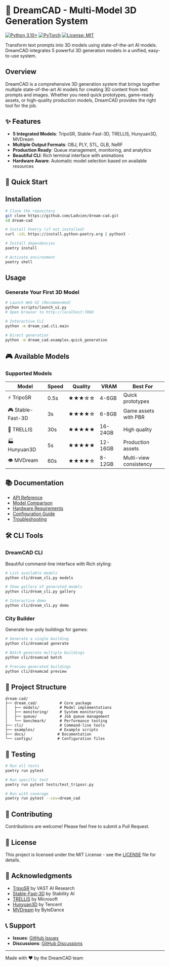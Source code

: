 # 🎨 DreamCAD - Multi-Model 3D Generation System

[![Python 3.10+](https://img.shields.io/badge/python-3.10+-blue.svg)](https://www.python.org/downloads/)
[![PyTorch](https://img.shields.io/badge/PyTorch-2.0+-ee4c2c.svg)](https://pytorch.org/)
[![License: MIT](https://img.shields.io/badge/License-MIT-yellow.svg)](https://opensource.org/licenses/MIT)

Transform text prompts into 3D models using state-of-the-art AI models. DreamCAD integrates 5 powerful 3D generation models in a unified, easy-to-use system.

## Overview

DreamCAD is a comprehensive 3D generation system that brings together multiple state-of-the-art AI models for creating 3D content from text prompts and images. Whether you need quick prototypes, game-ready assets, or high-quality production models, DreamCAD provides the right tool for the job.

## ✨ Features

- **5 Integrated Models**: TripoSR, Stable-Fast-3D, TRELLIS, Hunyuan3D, MVDream
- **Multiple Output Formats**: OBJ, PLY, STL, GLB, NeRF
- **Production Ready**: Queue management, monitoring, and analytics
- **Beautiful CLI**: Rich terminal interface with animations
- **Hardware Aware**: Automatic model selection based on available resources

## 🚀 Quick Start

## Installation

```bash
# Clone the repository
git clone https://github.com/Ladvien/dream-cad.git
cd dream-cad

# Install Poetry (if not installed)
curl -sSL https://install.python-poetry.org | python3 -

# Install dependencies
poetry install

# Activate environment
poetry shell
```

## Usage

### Generate Your First 3D Model

```bash
# Launch Web UI (Recommended)
python scripts/launch_ui.py
# Open browser to http://localhost:7860

# Interactive CLI
python -m dream_cad.cli.main

# Direct generation
python -m dream_cad.examples.quick_generation
```

## 🎮 Available Models

### Supported Models

| Model | Speed | Quality | VRAM | Best For |
|-------|-------|---------|------|----------|
| ⚡ TripoSR | 0.5s | ★★★☆☆ | 4-6GB | Quick prototypes |
| 🎮 Stable-Fast-3D | 3s | ★★★★☆ | 6-8GB | Game assets with PBR |
| 💎 TRELLIS | 30s | ★★★★★ | 16-24GB | High quality |
| 🏭 Hunyuan3D | 5s | ★★★★★ | 12-16GB | Production assets |
| 👁️ MVDream | 60s | ★★★★☆ | 8-12GB | Multi-view consistency |

## 📚 Documentation

- [API Reference](docs/api_reference.md)
- [Model Comparison](docs/model_comparison.md)
- [Hardware Requirements](docs/hardware_requirements.md)
- [Configuration Guide](docs/configuration_examples.md)
- [Troubleshooting](docs/troubleshooting_models.md)

## 🛠️ CLI Tools

### DreamCAD CLI
Beautiful command-line interface with Rich styling:

```bash
# List available models
python cli/dream_cli.py models

# Show gallery of generated models
python cli/dream_cli.py gallery

# Interactive demo
python cli/dream_cli.py demo
```

### City Builder
Generate low-poly buildings for games:

```bash
# Generate a single building
python cli/dreamcad generate

# Batch generate multiple buildings
python cli/dreamcad batch

# Preview generated buildings
python cli/dreamcad preview
```

## 📁 Project Structure

```
dream-cad/
├── dream_cad/          # Core package
│   ├── models/         # Model implementations
│   ├── monitoring/     # System monitoring
│   ├── queue/          # Job queue management
│   └── benchmark/      # Performance testing
├── cli/                # Command-line tools
├── examples/           # Example scripts
├── docs/              # Documentation
└── configs/           # Configuration files
```

## 🧪 Testing

```bash
# Run all tests
poetry run pytest

# Run specific test
poetry run pytest tests/test_triposr.py

# Run with coverage
poetry run pytest --cov=dream_cad
```

## 🤝 Contributing

Contributions are welcome! Please feel free to submit a Pull Request.

## 📄 License

This project is licensed under the MIT License - see the [LICENSE](LICENSE) file for details.

## 🙏 Acknowledgments

- [TripoSR](https://github.com/VAST-AI-Research/TripoSR) by VAST AI Research
- [Stable-Fast-3D](https://github.com/Stability-AI/stable-fast-3d) by Stability AI
- [TRELLIS](https://github.com/Microsoft/TRELLIS) by Microsoft
- [Hunyuan3D](https://github.com/Tencent/Hunyuan3D) by Tencent
- [MVDream](https://github.com/bytedance/MVDream) by ByteDance

## 📞 Support

- **Issues**: [GitHub Issues](https://github.com/Ladvien/dream-cad/issues)
- **Discussions**: [GitHub Discussions](https://github.com/Ladvien/dream-cad/discussions)

---

Made with ❤️ by the DreamCAD team